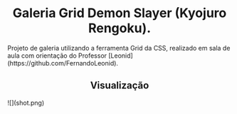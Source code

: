 <h1 align="center">Galeria Grid Demon Slayer (Kyojuro Rengoku).</h1>
Projeto de galeria utilizando a ferramenta Grid da CSS, realizado em sala de aula com orientação do Professor [Leonid](https://github.com/FernandoLeonid).

<h2 align="center">Visualização</h2>
![](shot.png)

